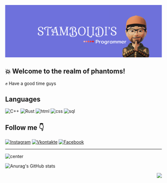 ![](https://github.com/CrystalPhantom/CrystalPhantom/blob/27999c22d6ff5caf82b4e84bfe8a08e9ad9d97a1/assets/Frame%201%20(1).jpg)
## :boom: Welcome to the realm of phantoms! ##
 :fist: Have a good time guys

## Languages
![C++](https://img.shields.io/badge/-C++-090909?style=for-the-badge&logo=C%2b%2b&logoColor=6296CC)
![Rust](https://img.shields.io/badge/-Rust-090909?style=for-the-badge&logo=Rust&logoColor=FF4500)
![html](https://img.shields.io/badge/-html-090909?style=for-the-badge&logo=HTML5&logoColor=FF7F50)
![css](https://img.shields.io/badge/-css-090909?style=for-the-badge&logo=CSS3&logoColor=4169E1)
![sql](https://img.shields.io/badge/-SQL-090909?style=for-the-badge&logo=MySQL&logoColor=E0FFFF)

## Follow me :point_down:
[![Instagram](https://img.shields.io/badge/-Instagram-090909?style=for-the-badge&logo=instagram&logoColor=6E71DB)](https://www.instagram.com/alexeyshpavda)
[![Vkontakte](https://img.shields.io/badge/-Vkontakte-090909?style=for-the-badge&logo=Vk&logoColor=6E71DB)](https://vk.com/aduanite)
[![Facebook](https://img.shields.io/badge/-Facebook-090909?style=for-the-badge&logo=Facebook&logoColor=6E71DB)]()

---

![center](https://github-profile-trophy.vercel.app/?username=ryo-ma&theme=dark_lover)

![Anurag's GitHub stats](https://github-readme-stats.vercel.app/api?username=CrystalPhantom&show_icons=true&theme=radical)<div id="hear" align="right"/>
  <img src="https://media.giphy.com/media/IWiAPmq1HS9QZRu8PT/giphy-downsized-large.gif" width="100">
</div>




